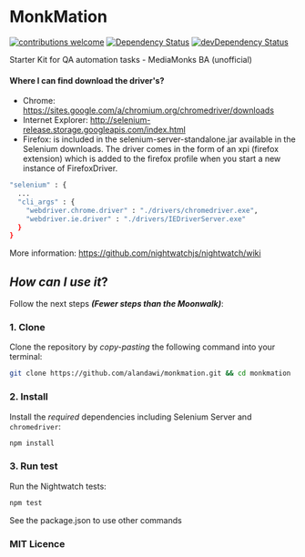 # MonkMation
[![contributions welcome](https://img.shields.io/badge/contributions-welcome-brightgreen.svg?style=flat)](https://github.com/alandawi/monkmation/issues)
[![Dependency Status](https://david-dm.org/alandawi/monkmation.svg)](https://github.com/alandawi/monkmation)
[![devDependency Status](https://david-dm.org/alandawi/monkmation/dev-status.svg)](https://david-dm.org/alandawi/monkmation#info=devDependencies)

Starter Kit for QA automation tasks - MediaMonks BA (unofficial)


#### Where I can find download the driver's?

+ Chrome: https://sites.google.com/a/chromium.org/chromedriver/downloads
+ Internet Explorer: http://selenium-release.storage.googleapis.com/index.html
+ Firefox: is included in the selenium-server-standalone.jar available in the Selenium downloads. The driver comes in the form of an xpi (firefox extension) which is added to the firefox profile when you start a new instance of FirefoxDriver.

```sh
"selenium" : {
  ...
  "cli_args" : {
    "webdriver.chrome.driver" : "./drivers/chromedriver.exe",
    "webdriver.ie.driver" : "./drivers/IEDriverServer.exe"
  }
}
```

More information: https://github.com/nightwatchjs/nightwatch/wiki

## _How can I use it_?

Follow the next steps _**(Fewer steps than the Moonwalk)**_:

### 1. Clone

Clone the repository by _copy-pasting_ the following command into your terminal:

```sh
git clone https://github.com/alandawi/monkmation.git && cd monkmation
```

### 2. Install

Install the *required* dependencies
including Selenium Server and `chromedriver`:

```sh
npm install
```

### 3. Run test

Run the Nightwatch tests:

```sh
npm test
```

See the package.json to use other commands

### MIT Licence
